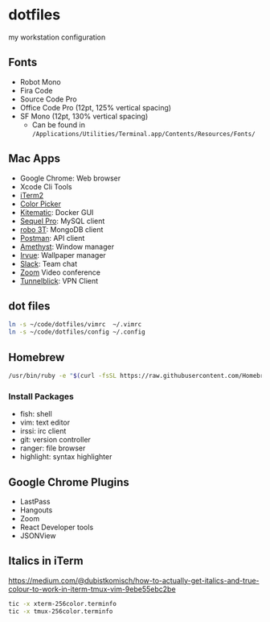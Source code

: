 # dotfiles

my workstation configuration

## Fonts

- Robot Mono
- Fira Code
- Source Code Pro
- Office Code Pro (12pt, 125% vertical spacing)
- SF Mono (12pt, 130% vertical spacing)
  * Can be found in `/Applications/Utilities/Terminal.app/Contents/Resources/Fonts/`

## Mac Apps

+ Google Chrome: Web browser
+ Xcode Cli Tools
+ [iTerm2](https://www.iterm2.com/)
+ [Color Picker](https://itunes.apple.com/us/app/color-picker/id641027709?l=en&mt=12)
+ [Kitematic](https://kitematic.com/): Docker GUI
+ [Sequel Pro](https://www.sequelpro.com/): MySQL client
+ [robo 3T](https://robomongo.org/): MongoDB client
+ [Postman](https://www.getpostman.com/): API client
+ [Amethyst](https://github.com/ianyh/Amethyst): Window manager
+ [Irvue](http://irvue.tumblr.com/): Wallpaper manager
+ [Slack](http://slack.com/): Team chat
+ [Zoom](http://zoom.us/) Video conference
+ [Tunnelblick](https://tunnelblick.net): VPN Client

## dot files

```bash
ln -s ~/code/dotfiles/vimrc  ~/.vimrc
ln -s ~/code/dotfiles/config ~/.config
```

## Homebrew

```bash
/usr/bin/ruby -e "$(curl -fsSL https://raw.githubusercontent.com/Homebrew/install/master/install)"
```

### Install Packages

+ fish: shell
+ vim: text editor
+ irssi: irc client
+ git: version controller
+ ranger: file browser
+ highlight: syntax highlighter

## Google Chrome Plugins

+ LastPass
+ Hangouts
+ Zoom
+ React Developer tools
+ JSONView

## Italics in iTerm

https://medium.com/@dubistkomisch/how-to-actually-get-italics-and-true-colour-to-work-in-iterm-tmux-vim-9ebe55ebc2be

```bash
tic -x xterm-256color.terminfo
tic -x tmux-256color.terminfo
```
